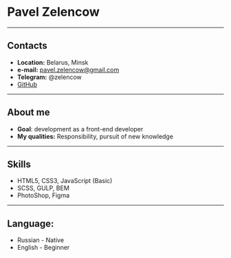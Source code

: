 # Pavel Zelencow

****
## Contacts
- __Location:__ Belarus, Minsk
- __e-mail:__ [pavel.zelencow@gmail.com](mailto:pavel.zelencow@gmail.com)
- __Telegram:__ @zelencow
- [GitHub](https://github.com/pavelzelencow)

****
## About me
- __Goal__: development as a front-end developer
- __My qualities:__ Responsibility, pursuit of new knowledge


****
## Skills
- HTML5, CSS3, JavaScript (Basic)
- SCSS, GULP, BEM
- PhotoShop, Figma

****
## Language:
- Russian - Native
- English - Beginner